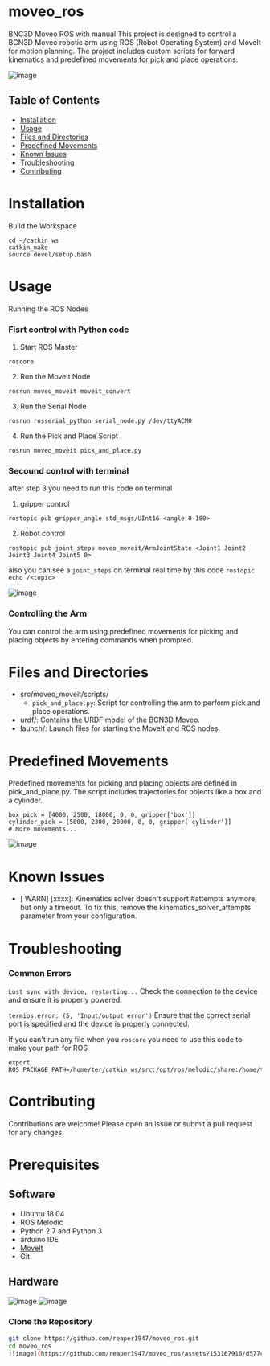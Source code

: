 # moveo_ros
BNC3D Moveo ROS with manual
This project is designed to control a BCN3D Moveo robotic arm using ROS (Robot Operating System) and MoveIt for motion planning. The project includes custom scripts for forward kinematics and predefined movements for pick and place operations.

![image](https://github.com/reaper1947/moveo_ros/assets/153167916/80f1afe9-227f-4ee9-bfcb-4040c29500b9)

## Table of Contents
- [Installation](#installation)
- [Usage](#usage)
- [Files and Directories](#files-and-directories)
- [Predefined Movements](#predefined-movements)
- [Known Issues](#known-issues)
- [Troubleshooting](#troubleshooting)
- [Contributing](#contributing)

# Installation
Build the Workspace
```
cd ~/catkin_ws
catkin_make
source devel/setup.bash
```
# Usage

Running the ROS Nodes

### Fisrt control with Python code
1. Start ROS Master
```
roscore
```
2. Run the MoveIt Node
```
rosrun moveo_moveit moveit_convert
```
3. Run the Serial Node
```
rosrun rosserial_python serial_node.py /dev/ttyACM0
```
4. Run the Pick and Place Script
```
rosrun moveo_moveit pick_and_place.py
```

### Secound control with terminal
after step 3 you need to run this code on terminal

1. gripper control
```
rostopic pub gripper_angle std_msgs/UInt16 <angle 0-180>
```
2. Robot control
```
rostopic pub joint_steps moveo_moveit/ArmJointState <Joint1 Joint2 Joint3 Joint4 Joint5 0>
```
also you can see a ```joint_steps``` on terminal real time by this code
```rostopic echo /<topic> ```

![image](https://github.com/reaper1947/moveo_ros/assets/153167916/e7f0aeef-cd5d-40c6-84af-5ec9fcfba654)

### Controlling the Arm
You can control the arm using predefined movements for picking and placing objects by entering commands when prompted.

# Files and Directories
- src/moveo_moveit/scripts/
   - ```pick_and_place.py```: Script for controlling the arm to perform pick and place operations.
- urdf/: Contains the URDF model of the BCN3D Moveo.
- launch/: Launch files for starting the MoveIt and ROS nodes.

# Predefined Movements
Predefined movements for picking and placing objects are defined in pick_and_place.py. The script includes trajectories for objects like a box and a cylinder.
```
box_pick = [4000, 2500, 18000, 0, 0, gripper['box']]
cylinder_pick = [5000, 2300, 20000, 0, 0, gripper['cylinder']]
# More movements...
```

![image](https://github.com/reaper1947/moveo_ros/assets/153167916/5d423347-b76c-4833-88ae-934b7c0e3c92)


# Known Issues
- [ WARN] [xxxx]: Kinematics solver doesn't support #attempts anymore, but only a timeout.
   To fix this, remove the kinematics_solver_attempts parameter from your configuration.

# Troubleshooting
### Common Errors
```Lost sync with device, restarting...```
Check the connection to the device and ensure it is properly powered.

```termios.error: (5, 'Input/output error')```
Ensure that the correct serial port is specified and the device is properly connected.

If you can't run any file when you ```roscore```  you need to use this code to make your path for ROS 

```
export ROS_PACKAGE_PATH=/home/ter/catkin_ws/src:/opt/ros/melodic/share:/home/ter/catkin_ws/src_
```
# Contributing
Contributions are welcome! Please open an issue or submit a pull request for any changes.

# Prerequisites
## Software
- Ubuntu 18.04
- ROS Melodic
- Python 2.7 and Python 3
- arduino IDE
- [MoveIt](https://moveit.ros.org/install/)
- Git
## Hardware
![image](https://github.com/reaper1947/moveo_ros/assets/153167916/8f491073-500d-4af6-8019-c860c7393b15)
![image](https://github.com/reaper1947/moveo_ros/assets/153167916/0737fff3-5d8c-4ab7-93af-9878418b8ea1)


### Clone the Repository
```bash
git clone https://github.com/reaper1947/moveo_ros.git
cd moveo_ros
![image](https://github.com/reaper1947/moveo_ros/assets/153167916/d577cbeb-763a-4ba6-a9c9-0c0fbd9e5291)

